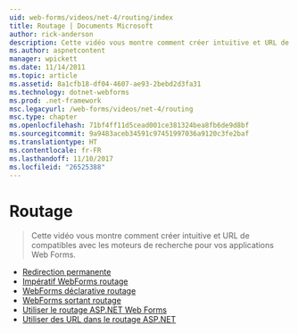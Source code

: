 ```yaml
---
uid: web-forms/videos/net-4/routing/index
title: Routage | Documents Microsoft
author: rick-anderson
description: Cette vidéo vous montre comment créer intuitive et URL de compatibles avec les moteurs de recherche pour vos applications Web Forms.
ms.author: aspnetcontent
manager: wpickett
ms.date: 11/14/2011
ms.topic: article
ms.assetid: 8a1cfb18-df04-4607-ae93-2bebd2d3fa31
ms.technology: dotnet-webforms
ms.prod: .net-framework
msc.legacyurl: /web-forms/videos/net-4/routing
msc.type: chapter
ms.openlocfilehash: 71bf4ff11d5cead001ce381324bea8fb6de9d8bf
ms.sourcegitcommit: 9a9483aceb34591c97451997036a9120c3fe2baf
ms.translationtype: HT
ms.contentlocale: fr-FR
ms.lasthandoff: 11/10/2017
ms.locfileid: "26525388"
---
```

<a name="routing"></a>Routage
====================
> Cette vidéo vous montre comment créer intuitive et URL de compatibles avec les moteurs de recherche pour vos applications Web Forms.


- [Redirection permanente](aspnet-4-quick-hit-permanent-redirect.md)
- [Impératif WebForms routage](aspnet-4-quick-hit-imperative-webforms-routing.md)
- [WebForms déclarative routage](aspnet-4-quick-hit-declarative-webforms-routing.md)
- [WebForms sortant routage](aspnet-4-quick-hit-outbound-webforms-routing.md)
- [Utiliser le routage ASP.NET Web Forms](how-do-i-use-routing-with-aspnet-web-forms.md)
- [Utiliser des URL dans le routage ASP.NET](how-do-i-work-with-urls-in-aspnet-routing.md)
